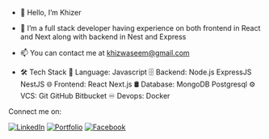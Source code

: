 - 👋 Hello, I’m Khizer
- 👀 I’m a full stack developer having experience on both frontend in React and Next along with backend in Nest and Express
- 📫 You can contact me at khizwaseem@gmail.com

- 🛠  Tech Stack
📜  Language:  Javascript 
🗄  Backend:  Node.js ExpressJS NestJS
🌐  Frontend:  React Next.js
🛢  Database:  MongoDB Postgresql
⚙️  VCS:   Git GitHub Bitbucket
♾️  Devops: Docker


Connect me on:

[![LinkedIn](https://img.shields.io/badge/LinkedIn-Profile-blue?logo=linkedin)](https://www.linkedin.com/in/khizer-hussain-65b1171ba/)
[![Portfolio](https://img.shields.io/badge/Portfolio-Website-green?logo=google-chrome)](https://khizerhussain.vercel.app/)
[![Facebook](https://img.shields.io/badge/Facebook-Profile-blue?logo=facebook&logoColor=white)](https://www.facebook.com/khussain255.255.255.0)  

  
